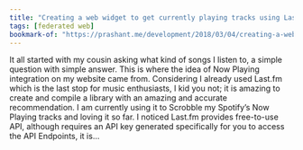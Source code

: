 ```yaml
---
title: "Creating a web widget to get currently playing tracks using Last.FM. | Prashant Shrestha"
tags: [federated web]
bookmark-of: "https://prashant.me/development/2018/03/04/creating-a-web-widget-to-get-currently-playing-song-tracks-using-lastfm.html"
---
```

It all started with my cousin asking what kind of songs I listen to, a simple question with simple answer. This is where the idea of Now Playing integration on my website came from. Considering I already used Last.fm which is the last stop for music enthusiasts, I kid you not; it is amazing to create and compile a library with an amazing and accurate recommendation. I am currently using it to Scrobble my Spotify’s Now Playing tracks and loving it so far. I noticed Last.fm provides free-to-use API, although requires an API key generated specifically for you to access the API Endpoints, it is...